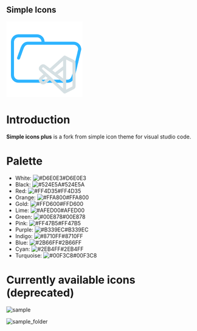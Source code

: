 ## Simple Icons

![logo](./assets/logo.png)

# Introduction

**Simple icons plus** is a fork from simple icon theme for visual studio code.

# Palette

* White: ![#D6E0E3](https://placehold.co/16/D6E0E3/D6E0E3.png)#D6E0E3
* Black: ![#524E5A](https://placehold.co/16/524E5A/524E5A.png)#524E5A
* Red: ![#FF4D35](https://placehold.co/16/FF4D35/FF4D35.png)#FF4D35
* Orange: ![#FFA800](https://placehold.co/16/FFA800/FFA800.png)#FFA800
* Gold: ![#FFD600](https://placehold.co/16/FFD600/FFD600.png)#FFD600
* Lime: ![#AFED00](https://placehold.co/16/AFED00/AFED00.png)#AFED00
* Green: ![#00E878](https://placehold.co/16/00E878/00E878.png)#00E878
* Pink: ![#FF47B5](https://placehold.co/16/FF47B5/FF47B5.png)#FF47B5
* Purple: ![#B339EC](https://placehold.co/16/B339EC/B339EC.png)#B339EC
* Indigo: ![#8710FF](https://placehold.co/16/8710FF/8710FF.png)#8710FF
* Blue: ![#2B66FF](https://placehold.co/16/2B66FF/2B66FF.png)#2B66FF
* Cyan: ![#2EB4FF](https://placehold.co/16/2EB4FF/2EB4FF.png)#2EB4FF
* Turquoise: ![#00F3C8](https://placehold.co/16/00F3C8/00F3C8.png)#00F3C8

# Currently available icons (deprecated)

![sample](./assets/sample.png)

![sample_folder](./assets/sample_folder.png)
